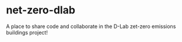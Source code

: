 # net-zero-dlab

A place to share code and collaborate in the D-Lab zet-zero emissions buildings project!
